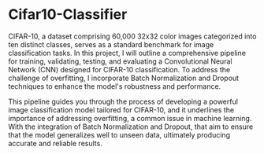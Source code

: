 # Cifar10-Classifier
CIFAR-10, a dataset comprising 60,000 32x32 color images categorized into ten distinct classes, serves as a standard benchmark for image classification tasks. In this project, I will outline a comprehensive pipeline for training, validating, testing, and evaluating a Convolutional Neural Network (CNN) designed for CIFAR-10 classification. To address the challenge of overfitting, I incorporate Batch Normalization and Dropout techniques to enhance the model's robustness and performance.

This pipeline guides you through the process of developing a powerful image classification model tailored for CIFAR-10, and it underlines the importance of addressing overfitting, a common issue in machine learning. With the integration of Batch Normalization and Dropout, that aim to ensure that the model generalizes well to unseen data, ultimately producing accurate and reliable results.
